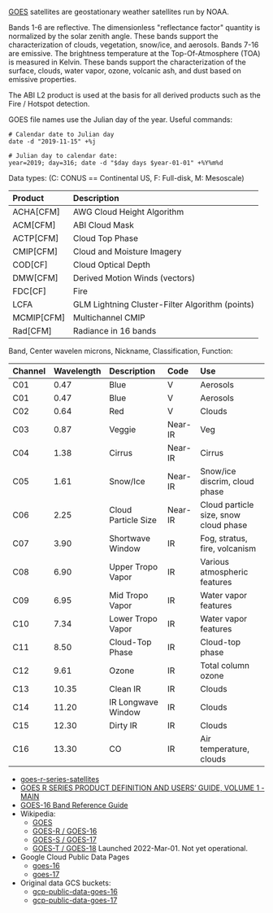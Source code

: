 [GOES](https://www.goes.noaa.gov) satellites are geostationary weather
satellites run by NOAA.

Bands 1-6 are reflective. The dimensionless "reflectance factor" quantity is
normalized by the solar zenith angle. These bands support the characterization
of clouds, vegetation, snow/ice, and aerosols. Bands 7-16 are emissive. The
brightness temperature at the Top-Of-Atmosphere (TOA) is measured in
Kelvin. These bands support the characterization of the surface, clouds, water
vapor, ozone, volcanic ash, and dust based on emissive properties.

The ABI L2 product is used at the basis for all derived products such as the
Fire / Hotspot detection.

GOES file names use the Julian day of the year.  Useful commands:

    # Calendar date to Julian day
    date -d "2019-11-15" +%j

    # Julian day to calendar date:
    year=2019; day=316; date -d "$day days $year-01-01" +%Y%m%d

Data types: (C: CONUS == Continental US, F: Full-disk, M: Mesoscale)

Product    | Description
:------    | :----------------------------------------------
ACHA[CFM]  | AWG Cloud Height Algorithm
ACM[CFM]   | ABI Cloud Mask
ACTP[CFM]  | Cloud Top Phase
CMIP[CFM]  | Cloud and Moisture Imagery
COD[CF]    | Cloud Optical Depth
DMW[CFM]   | Derived Motion Winds (vectors)
FDC[CF]    | Fire
LCFA       | GLM Lightning Cluster-Filter Algorithm (points)
MCMIP[CFM] | Multichannel CMIP
Rad[CFM]   | Radiance in 16 bands

Band, Center wavelen microns, Nickname, Classification, Function:

Channel | Wavelength | Description         | Code    | Use
:------ | :--------- | :------------------ | :------ | :------------------------------------
C01     | 0.47       | Blue                | V       | Aerosols
C01     | 0.47       | Blue                | V       | Aerosols
C02     | 0.64       | Red                 | V       | Clouds
C03     | 0.87       | Veggie              | Near-IR | Veg
C04     | 1.38       | Cirrus              | Near-IR | Cirrus
C05     | 1.61       | Snow/Ice            | Near-IR | Snow/ice discrim, cloud phase
C06     | 2.25       | Cloud Particle Size | Near-IR | Cloud particle size, snow cloud phase
C07     | 3.90       | Shortwave Window    | IR      | Fog, stratus, fire, volcanism
C08     | 6.90       | Upper Tropo Vapor   | IR      | Various atmospheric features
C09     | 6.95       | Mid Tropo Vapor     | IR      | Water vapor features
C10     | 7.34       | Lower Tropo Vapor   | IR      | Water vapor features
C11     | 8.50       | Cloud-Top Phase     | IR      | Cloud-top phase
C12     | 9.61       | Ozone               | IR      | Total column ozone
C13     | 10.35      | Clean IR            | IR      | Clouds
C14     | 11.20      | IR Longwave Window  | IR      | Clouds
C15     | 12.30      | Dirty IR            | IR      | Clouds
C16     | 13.30      | CO                  | IR      | Air temperature, clouds

- [goes-r-series-satellites](https://www.ncdc.noaa.gov/data-access/satellite-data/goes-r-series-satellites)
- [GOES R SERIES PRODUCT DEFINITION AND USERS’ GUIDE, VOLUME 1 - MAIN](https://www.goes-r.gov/users/docs/PUG-main-vol1.pdf)
- [GOES-16 Band Reference Guide](https://www.weather.gov/media/crp/GOES_16_Guides_FINALBIS.pdf)
- Wikipedia:
  - [GOES](https://en.wikipedia.org/wiki/Geostationary_Operational_Environmental_Satellite)
  - [GOES-R / GOES-16](https://en.wikipedia.org/wiki/GOES-16)
  - [GOES-S / GOES-17](https://en.wikipedia.org/wiki/GOES-17)
  - [GOES-T / GOES-18](https://en.wikipedia.org/wiki/GOES-T) Launched 2022-Mar-01.  Not yet operational.
- Google Cloud Public Data Pages
  - [goes-16](https://console.cloud.google.com/marketplace/details/noaa-public/goes-16)
  - [goes-17](https://console.cloud.google.com/marketplace/details/noaa-public/goes-17)
- Original data GCS buckets:
  - [gcp-public-data-goes-16](https://console.cloud.google.com/storage/browser/gcp-public-data-goes-16)
  - [gcp-public-data-goes-17](https://console.cloud.google.com/storage/browser/gcp-public-data-goes-17)
